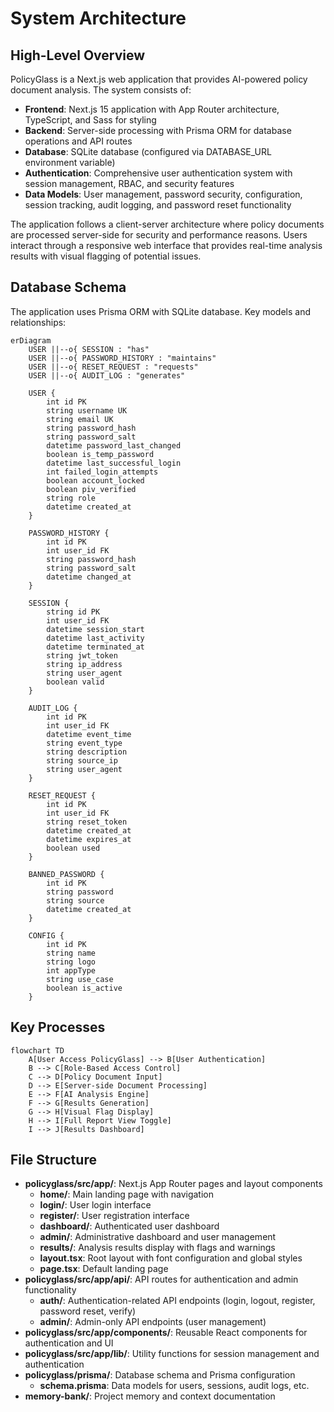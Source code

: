 # System Architecture

## High-Level Overview
PolicyGlass is a Next.js web application that provides AI-powered policy document analysis. The system consists of:

- **Frontend**: Next.js 15 application with App Router architecture, TypeScript, and Sass for styling
- **Backend**: Server-side processing with Prisma ORM for database operations and API routes
- **Database**: SQLite database (configured via DATABASE_URL environment variable)
- **Authentication**: Comprehensive user authentication system with session management, RBAC, and security features
- **Data Models**: User management, password security, configuration, session tracking, audit logging, and password reset functionality

The application follows a client-server architecture where policy documents are processed server-side for security and performance reasons. Users interact through a responsive web interface that provides real-time analysis results with visual flagging of potential issues.

## Database Schema
The application uses Prisma ORM with SQLite database. Key models and relationships:

```mermaid
erDiagram
    USER ||--o{ SESSION : "has"
    USER ||--o{ PASSWORD_HISTORY : "maintains"
    USER ||--o{ RESET_REQUEST : "requests"
    USER ||--o{ AUDIT_LOG : "generates"
    
    USER {
        int id PK
        string username UK
        string email UK
        string password_hash
        string password_salt
        datetime password_last_changed
        boolean is_temp_password
        datetime last_successful_login
        int failed_login_attempts
        boolean account_locked
        boolean piv_verified
        string role
        datetime created_at
    }
    
    PASSWORD_HISTORY {
        int id PK
        int user_id FK
        string password_hash
        string password_salt
        datetime changed_at
    }
    
    SESSION {
        string id PK
        int user_id FK
        datetime session_start
        datetime last_activity
        datetime terminated_at
        string jwt_token
        string ip_address
        string user_agent
        boolean valid
    }
    
    AUDIT_LOG {
        int id PK
        int user_id FK
        datetime event_time
        string event_type
        string description
        string source_ip
        string user_agent
    }
    
    RESET_REQUEST {
        int id PK
        int user_id FK
        string reset_token
        datetime created_at
        datetime expires_at
        boolean used
    }
    
    BANNED_PASSWORD {
        int id PK
        string password
        string source
        datetime created_at
    }
    
    CONFIG {
        int id PK
        string name
        string logo
        int appType
        string use_case
        boolean is_active
    }
```

## Key Processes
```mermaid
flowchart TD
    A[User Access PolicyGlass] --> B[User Authentication]
    B --> C[Role-Based Access Control]
    C --> D[Policy Document Input]
    D --> E[Server-side Document Processing]
    E --> F[AI Analysis Engine]
    F --> G[Results Generation]
    G --> H[Visual Flag Display]
    H --> I[Full Report View Toggle]
    I --> J[Results Dashboard]
```

## File Structure
- **policyglass/src/app/**: Next.js App Router pages and layout components
  - **home/**: Main landing page with navigation
  - **login/**: User login interface
  - **register/**: User registration interface
  - **dashboard/**: Authenticated user dashboard
  - **admin/**: Administrative dashboard and user management
  - **results/**: Analysis results display with flags and warnings
  - **layout.tsx**: Root layout with font configuration and global styles
  - **page.tsx**: Default landing page
- **policyglass/src/app/api/**: API routes for authentication and admin functionality
  - **auth/**: Authentication-related API endpoints (login, logout, register, password reset, verify)
  - **admin/**: Admin-only API endpoints (user management)
- **policyglass/src/app/components/**: Reusable React components for authentication and UI
- **policyglass/src/app/lib/**: Utility functions for session management and authentication
- **policyglass/prisma/**: Database schema and Prisma configuration
  - **schema.prisma**: Data models for users, sessions, audit logs, etc.
- **memory-bank/**: Project memory and context documentation
